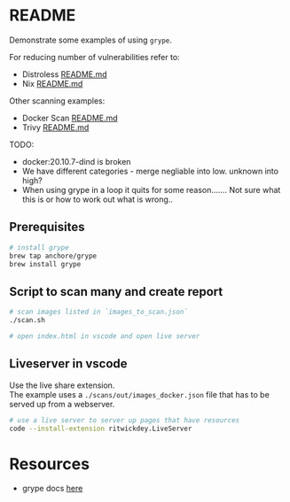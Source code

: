 # README
Demonstrate some examples of using `grype`.

For reducing number of vulnerabilities refer to:
* Distroless [README.md](../28_distroless/README.md)  
* Nix [README.md](https://github.com/chrisguest75/nix-examples/blob/master/README.md)  

Other scanning examples:
* Docker Scan [README.md](../45_docker_scan_process_mongo/README.md)  
* Trivy [README.md](../48_trivy/README.md)  

TODO:
* docker:20.10.7-dind is broken
* We have different categories - merge negliable into low. unknown into high? 
* When using grype in a loop it quits for some reason....... Not sure what this is or how to work out what is wrong..

## Prerequisites
```sh
# install grype
brew tap anchore/grype
brew install grype
```

## Script to scan many and create report
```sh
# scan images listed in `images_to_scan.json`
./scan.sh

# open index.html in vscode and open live server
```

## Liveserver in vscode
Use the live share extension.  
The example uses a `./scans/out/images_docker.json` file that has to be served up from a webserver.

```sh 
# use a live server to server up pages that have resources
code --install-extension ritwickdey.LiveServer
```

# Resources 
* grype docs [here](https://github.com/anchore/grype)  